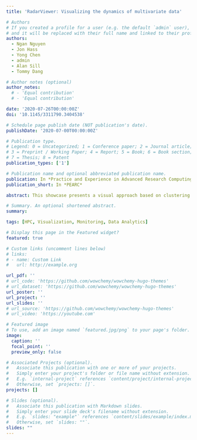 ```yaml
---
title: 'RadarViewer: Visualizing the dynamics of multivariate data'

# Authors
# If you created a profile for a user (e.g. the default `admin` user), write the username (folder name) here
# and it will be replaced with their full name and linked to their profile.
authors:
  - Ngan Nguyen
  - Jon Hass
  - Yong Chen
  - admin
  - Alan Sill
  - Tommy Dang

# Author notes (optional)
author_notes:
  # - 'Equal contribution'
  # - 'Equal contribution'

date: '2020-07-26T00:00:00Z'
doi: '10.1145/3311790.3404538'

# Schedule page publish date (NOT publication's date).
publishDate: '2020-07-00T00:00:00Z'

# Publication type.
# Legend: 0 = Uncategorized; 1 = Conference paper; 2 = Journal article;
# 3 = Preprint / Working Paper; 4 = Report; 5 = Book; 6 = Book section;
# 7 = Thesis; 8 = Patent
publication_types: ['1']

# Publication name and optional abbreviated publication name.
publication: In *Practice and Experience in Advanced Research Computing*
publication_short: In *PEARC*

abstract: This showcase presents a visual approach based on clustering and superimposing to construct a high-level overview of sequential event data while balancing the amount of information and the cardinality in it. We also implement an interactive prototype, called RadarViewer , that allows domain analysts to simultaneously analyze sequence clustering, extract useful distribution patterns, drill multiple levels-of-detail to accelerate the analysis. The RadarViewer is demonstrated through case studies with real-world temporal datasets of different sizes.

# Summary. An optional shortened abstract.
summary:

tags: [HPC, Visualization, Monitoring, Data Analytics]

# Display this page in the Featured widget?
featured: true

# Custom links (uncomment lines below)
# links:
# - name: Custom Link
#   url: http://example.org

url_pdf: ''
# url_code: 'https://github.com/wowchemy/wowchemy-hugo-themes'
# url_dataset: 'https://github.com/wowchemy/wowchemy-hugo-themes'
url_poster: ''
url_project: ''
url_slides: ''
# url_source: 'https://github.com/wowchemy/wowchemy-hugo-themes'
# url_video: 'https://youtube.com'

# Featured image
# To use, add an image named `featured.jpg/png` to your page's folder.
image:
  caption: ''
  focal_point: ''
  preview_only: false

# Associated Projects (optional).
#   Associate this publication with one or more of your projects.
#   Simply enter your project's folder or file name without extension.
#   E.g. `internal-project` references `content/project/internal-project/index.md`.
#   Otherwise, set `projects: []`.
projects: []

# Slides (optional).
#   Associate this publication with Markdown slides.
#   Simply enter your slide deck's filename without extension.
#   E.g. `slides: "example"` references `content/slides/example/index.md`.
#   Otherwise, set `slides: ""`.
slides: ""
---
```


<!-- {{% callout note %}}
Click the _Cite_ button above to demo the feature to enable visitors to import publication metadata into their reference management software.
{{% /callout %}}

{{% callout note %}}
Create your slides in Markdown - click the _Slides_ button to check out the example.
{{% /callout %}}

Supplementary notes can be added here, including [code, math, and images](https://wowchemy.com/docs/writing-markdown-latex/). -->
